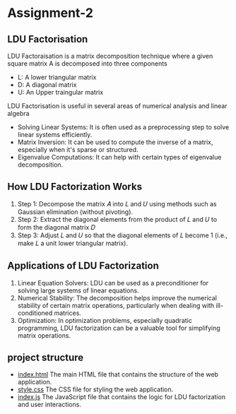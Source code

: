 # Assignment-2
<h2> LDU Factorisation </h2>
<p>LDU Factoraisation is a matrix decomposition technique where a given square matrix A is decomposed into three components</p>
<ul>
  <li> L: A lower triangular matrix</li>
  <li> D: A diagonal matrix</li>
  <li> U: An Upper traingular matrix</li>
</ul>
<p> LDU Factorisation is useful in several areas of numerical analysis and linear algebra </p>
<ul>
  <li>Solving Linear Systems: It is often used as a preprocessing step to solve linear systems efficiently.</li>
  <li>Matrix Inversion: It can be used to compute the inverse of a matrix, especially when it's sparse or structured.</li>
  <li>Eigenvalue Computations: It can help with certain types of eigenvalue decomposition.</li>
</ul>
<h2>How LDU Factorization Works</h2>
<ol>
  <li>Step 1: Decompose the matrix 
𝐴 into 
𝐿 and 
𝑈 using methods such as Gaussian elimination (without pivoting).</li>
  <li>Step 2: Extract the diagonal elements from the product of 
𝐿 and 
𝑈 to form the diagonal matrix 
𝐷
  </li>
  <li>Step 3: Adjust 
𝐿 and 
𝑈 so that the diagonal elements of 
𝐿 become 1 (i.e., make 
𝐿 a unit lower triangular matrix).</li>
</ol>
<h2>Applications of LDU Factorization</h2>
<ol>
  <li>Linear Equation Solvers: LDU can be used as a preconditioner for solving large systems of linear equations.</li>
  <li>Numerical Stability: The decomposition helps improve the numerical stability of certain matrix operations, particularly when dealing with ill-conditioned matrices.</li>
  <li>Optimization: In optimization problems, especially quadratic programming, LDU factorization can be a valuable tool for simplifying matrix operations.
</li>
</ol>
<h2> project structure</h2>
<ul>
  <li> 
    <a href="index.html"> index.html</a> The main HTML file that contains the structure of the web application.
      </li>
  <li>
    <a href="style.css"> style.css</a> The CSS file for styling the web application.
  </li>
  <li>
    <a href="index.js"> index.js</a> The JavaScript file that contains the logic for LDU factorization and user interactions.
  </li>
</ul>
